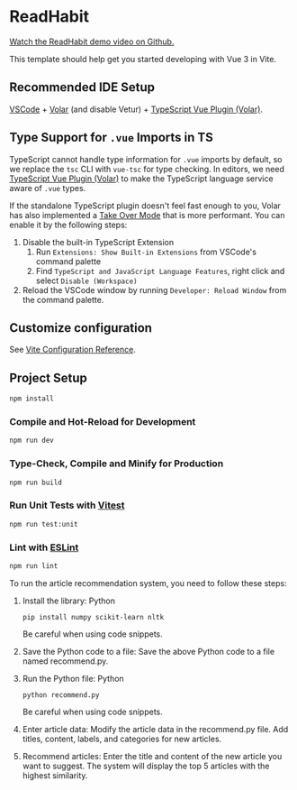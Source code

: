 # ReadHabit

[Watch the ReadHabit demo video on Github.](./demo_withou_audio1.mp4)

This template should help get you started developing with Vue 3 in Vite.

## Recommended IDE Setup

[VSCode](https://code.visualstudio.com/) + [Volar](https://marketplace.visualstudio.com/items?itemName=Vue.volar) (and disable Vetur) + [TypeScript Vue Plugin (Volar)](https://marketplace.visualstudio.com/items?itemName=Vue.vscode-typescript-vue-plugin).

## Type Support for `.vue` Imports in TS

TypeScript cannot handle type information for `.vue` imports by default, so we replace the `tsc` CLI with `vue-tsc` for type checking. In editors, we need [TypeScript Vue Plugin (Volar)](https://marketplace.visualstudio.com/items?itemName=Vue.vscode-typescript-vue-plugin) to make the TypeScript language service aware of `.vue` types.

If the standalone TypeScript plugin doesn't feel fast enough to you, Volar has also implemented a [Take Over Mode](https://github.com/johnsoncodehk/volar/discussions/471#discussioncomment-1361669) that is more performant. You can enable it by the following steps:

1. Disable the built-in TypeScript Extension
   1. Run `Extensions: Show Built-in Extensions` from VSCode's command palette
   2. Find `TypeScript and JavaScript Language Features`, right click and select `Disable (Workspace)`
2. Reload the VSCode window by running `Developer: Reload Window` from the command palette.

## Customize configuration

See [Vite Configuration Reference](https://vitejs.dev/config/).

## Project Setup

```sh
npm install
```

### Compile and Hot-Reload for Development

```sh
npm run dev
```

### Type-Check, Compile and Minify for Production

```sh
npm run build
```

### Run Unit Tests with [Vitest](https://vitest.dev/)

```sh
npm run test:unit
```

### Lint with [ESLint](https://eslint.org/)

```sh
npm run lint
```

To run the article recommendation system, you need to follow these steps:

1. Install the library:
   Python
   ```
   pip install numpy scikit-learn nltk
   ```
   Be careful when using code snippets.

2. Save the Python code to a file:
   Save the above Python code to a file named recommend.py.

3. Run the Python file:
   Python
    ```
   python recommend.py
    ```
   Be careful when using code snippets.

4. Enter article data:
   Modify the article data in the recommend.py file.
   Add titles, content, labels, and categories for new articles.

5. Recommend articles:
   Enter the title and content of the new article you want to suggest.
   The system will display the top 5 articles with the highest similarity.
